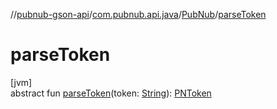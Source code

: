 //[pubnub-gson-api](../../../index.md)/[com.pubnub.api.java](../index.md)/[PubNub](index.md)/[parseToken](parse-token.md)

# parseToken

[jvm]\
abstract fun [parseToken](parse-token.md)(token: [String](https://kotlinlang.org/api/latest/jvm/stdlib/kotlin-stdlib/kotlin/-string/index.html)): [PNToken](../../../../../pubnub-kotlin/pubnub-kotlin-core-api/pubnub-kotlin-core-api/com.pubnub.api.models.consumer.access_manager.v3/-p-n-token/index.md)

